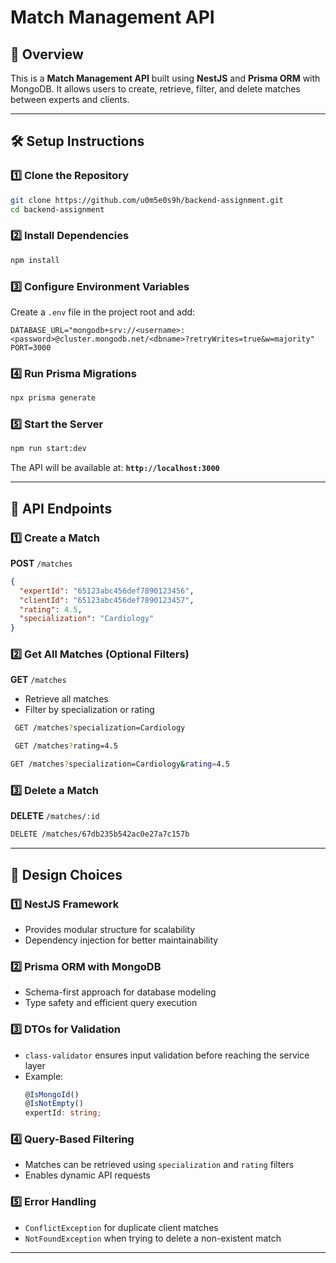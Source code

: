 # Match Management API

## 🚀 Overview
This is a **Match Management API** built using **NestJS** and **Prisma ORM** with MongoDB. It allows users to create, retrieve, filter, and delete matches between experts and clients.

---

## 🛠️ Setup Instructions

### 1️⃣ **Clone the Repository**
```sh
git clone https://github.com/u0m5e0s9h/backend-assignment.git
cd backend-assignment
```

### 2️⃣ **Install Dependencies**
```sh
npm install
```

### 3️⃣ **Configure Environment Variables**
Create a `.env` file in the project root and add:
```env
DATABASE_URL="mongodb+srv://<username>:<password>@cluster.mongodb.net/<dbname>?retryWrites=true&w=majority"
PORT=3000
```

### 4️⃣ **Run Prisma Migrations**
```sh
npx prisma generate

```

### 5️⃣ **Start the Server**
```sh
npm run start:dev
```

The API will be available at: **`http://localhost:3000`**

---

## 📖 API Endpoints

### 1️⃣ **Create a Match**
**POST** `/matches`
```json
{
  "expertId": "65123abc456def7890123456",
  "clientId": "65123abc456def7890123457",
  "rating": 4.5,
  "specialization": "Cardiology"
}
```

### 2️⃣ **Get All Matches (Optional Filters)**
**GET** `/matches`
- Retrieve all matches
- Filter by specialization or rating

```sh
 GET /matches?specialization=Cardiology
```
```sh
 GET /matches?rating=4.5
```

```sh
GET /matches?specialization=Cardiology&rating=4.5
```

### 3️⃣ **Delete a Match**
**DELETE** `/matches/:id`

```sh
DELETE /matches/67db235b542ac0e27a7c157b
```

---

## 🎯 **Design Choices**

### 1️⃣ **NestJS Framework**
- Provides modular structure for scalability
- Dependency injection for better maintainability

### 2️⃣ **Prisma ORM with MongoDB**
- Schema-first approach for database modeling
- Type safety and efficient query execution

### 3️⃣ **DTOs for Validation**
- `class-validator` ensures input validation before reaching the service layer
- Example:
  ```ts
  @IsMongoId()
  @IsNotEmpty()
  expertId: string;
  ```

### 4️⃣ **Query-Based Filtering**
- Matches can be retrieved using `specialization` and `rating` filters
- Enables dynamic API requests

### 5️⃣ **Error Handling**
- `ConflictException` for duplicate client matches
- `NotFoundException` when trying to delete a non-existent match

---




